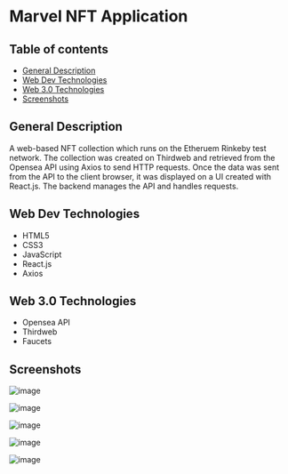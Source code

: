 # Marvel NFT Application

## Table of contents
* [General Description](#general-info)
* [Web Dev Technologies](#technologies)
* [Web 3.0 Technologies](#technologies)
* [Screenshots](#screenshots)


## General Description

A web-based NFT collection which runs on the Etheruem Rinkeby test network. The collection was created on Thirdweb and retrieved from the Opensea API using Axios to send HTTP requests. Once the data was sent from the API to the client browser, it was displayed on a UI created with React.js. The backend manages the API and handles requests.

## Web Dev Technologies

- HTML5
- CSS3
- JavaScript 
- React.js
- Axios

## Web 3.0 Technologies

- Opensea API
- Thirdweb
- Faucets

## Screenshots 

![image](https://user-images.githubusercontent.com/55777067/147867077-0fefaba7-507a-4ed6-9245-dd16ec02a0be.png)

![image](https://user-images.githubusercontent.com/55777067/147867092-889851ee-e388-419b-9bbf-7c795d589ed9.png)

![image](https://user-images.githubusercontent.com/55777067/147867105-a1b3400d-dad2-4c81-a805-c7a779cc1a40.png)

![image](https://user-images.githubusercontent.com/55777067/147867148-0c3eb9fa-32b0-4c91-93d3-fa694d7ac498.png)

![image](https://user-images.githubusercontent.com/55777067/147867157-a3c891d9-d825-400b-a05e-a66fdd95ab32.png)



